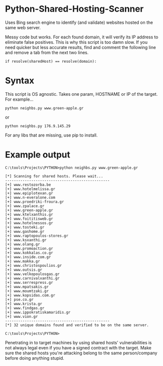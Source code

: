 Python-Shared-Hosting-Scanner
=============================

Uses Bing search engine to identify (and validate) websites hosted on the same web server.

Messy code but works. For each found domain, it will verify its IP address to eliminate false positives. This is why this script is too damn slow. If you need quicker but less accurate results, find and comment the following line and remove a tab from the next two lines.

```
if resolve(sharedHost) == resolve(domain):
```

Syntax
=============================

This script is OS agnostic. Takes one param, HOSTNAME or IP of the target. For example...

```
python neighbs.py www.green-apple.gr
```
or
```
python neighbs.py 176.9.145.29
```

For any libs that are missing, use pip to install.

Example output
=============================

```
C:\tools\Projects\PYTHON>python neighbs.py www.green-apple.gr

[*] Scanning for shared hosts. Please wait...
------------------------------------------------
[+] www.restozorba.be
[+] www.hotelmelissa.gr
[+] www.epiplotexan.gr
[+] www.n-everalone.com
[+] www.proedriki-froura.gr
[+] www.zpalace.gr
[+] www.green-apple.gr
[+] www.ktelxanthis.gr
[+] www.foititisweb.gr
[+] www.hotelnessos.gr
[+] www.tosteki.gr
[+] www.gashome.gr
[+] www.raptopoulos-stores.gr
[+] www.ksxanthi.gr
[+] www.olang.gr
[+] www.promoaction.gr
[+] www.kokkalas.co.gr
[+] www.inside.com.gr
[+] www.makka.gr
[+] www.christospoulios.gr
[+] www.outsis.gr
[+] www.velkopoulosgas.gr
[+] www.carnivalxanthi.gr
[+] www.serrespress.gr
[+] www.mpatsakis.gr
[+] www.moumtzaki.gr
[+] www.kopsidas.com.gr
[+] pse.co.gr
[+] www.krista.gr
[+] www.findgas.gr
[+] www.ippokratiskamaridis.gr
[+] www.vion.gr
------------------------------------------------
[*] 32 unique domains found and verified to be on the same server.

C:\tools\Projects\PYTHON>
```

Penetrating in to target machines by using shared hosts' vulnerabilities is not always legal even if you have a signed contract with the target. Make sure the shared hosts you're attacking belong to the same person/company before doing anything stupid.
